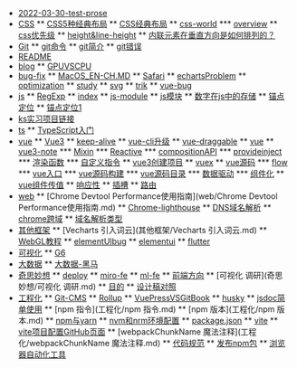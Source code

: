 * [2022-03-30-test-prose](2022-03-30-test-prose.md)
* [CSS](CSS)
** [CSS5种经典布局](CSS/CSS5种经典布局.md)
** [CSS经典布局](CSS/CSS经典布局.md)
** [css-world](CSS/css优先级.md)
*** [overview](CSS/css-world/overview.md)
** [css优先级](CSS/css优先级.md)
** [height&line-height](CSS/height&line-height.md)
** [内联元素在垂直方向是如何排列的？](CSS/内联元素在垂直方向是如何排列的？.md)
* [Git](README.md)
** [git命令](Git/git命令.md)
** [git简介](Git/git简介.md)
** [git错误](Git/git错误.md)
* [README](README.md)
* [blog](blog)
** [GPUVSCPU](blog/GPUVSCPU.md)
* [bug-fix](bug-fix)
** [MacOS_EN-CH.MD](bug-fix/MacOS_EN-CH.MD)
** [Safari](bug-fix/Safari.md)
** [echartsProblem](bug-fix/echartsProblem.md)
** [optimization](bug-fix/optimization.md)
** [study](bug-fix/study.md)
** [svg](bug-fix/svg.md)
** [trik](bug-fix/trik.md)
** [vue-bug](bug-fix/vue-bug.md)
* [js](ks实习项目链接.md)
** [RegExp](js/RegExp.md)
** [index](js/index.md)
** [js-module](js/js-module.md)
** [js模块](js/js模块.md)
** [数字在js中的存储](js/数字在js中的存储.md)
** [锚点定位](js/锚点定位.md)
** [锚点定位1](js/锚点定位1.md)
* [ks实习项目链接](ks实习项目链接.md)
* [ts](ts)
** [TypeScript入门](ts/TypeScript入门.md)
* [vue](vue)
** [Vue3](vue/Vue3.md)
** [keep-alive](vue/keep-alive.md)
** [vue-cli升级](vue/vue-cli升级.md)
** [vue-draggable](vue/vue-draggable.md)
** [vue](vue/vue.md)
** [vue3-note](vue/vue3创建项目.md)
*** [Mixin](vue/vue3-note/Mixin.md)
*** [Reactive](vue/vue3-note/Reactive.md)
*** [compositionAPI](vue/vue3-note/compositionAPI.md)
*** [provideinject](vue/vue3-note/provideinject.md)
*** [渲染函数](vue/vue3-note/渲染函数.md)
*** [自定义指令](vue/vue3-note/自定义指令.md)
** [vue3创建项目](vue/vue3创建项目.md)
** [vuex](vue/vuex.md)
** [vue源码](vue/vue组件传值.md)
*** [flow](vue/vue源码/flow.md)
*** [vue入口](vue/vue源码/vue入口.md)
*** [vue源码构建](vue/vue源码/vue源码构建.md)
*** [vue源码目录](vue/vue源码/vue源码目录.md)
*** [数据驱动](vue/vue源码/数据驱动.md)
*** [组件化](vue/vue源码/组件化.md)
** [vue组件传值](vue/vue组件传值.md)
** [响应性](vue/响应性.md)
** [插槽](vue/插槽.md)
** [路由](vue/路由.md)
* [web](web)
** [Chrome Devtool Performance使用指南](web/Chrome Devtool Performance使用指南.md)
** [Chrome-lighthouse](web/Chrome-lighthouse.md)
** [DNS域名解析](web/DNS域名解析.md)
** [chrome跨域](web/chrome跨域.md)
** [域名解析类型](web/域名解析类型.md)
* [其他框架](其他框架)
** [Vecharts 引入词云](其他框架/Vecharts 引入词云.md)
** [WebGL教程](其他框架/WebGL教程.md)
** [elementUIbug](其他框架/elementUIbug.md)
** [elementui](其他框架/elementui.md)
** [flutter](其他框架/flutter.md)
* [可视化](可视化)
** [G6](可视化/G6.md)
* [大数据](大数据)
** [大数据-黑马](大数据/大数据-黑马.md)
* [奇思妙想](奇思妙想)
** [deploy](奇思妙想/deploy.md)
** [miro-fe](奇思妙想/miro-fe.md)
** [ml-fe](奇思妙想/ml-fe.md)
** [前端方向](奇思妙想/前端方向.md)
** [可视化 调研](奇思妙想/可视化 调研.md)
** [目的](奇思妙想/目的.md)
** [设计稿对照](奇思妙想/设计稿对照.md)
* [工程化](工程化)
** [Git-CMS](工程化/Git-CMS.md)
** [Rollup](工程化/Rollup.md)
** [VuePressVSGitBook](工程化/VuePressVSGitBook.md)
** [husky](工程化/husky.md)
** [jsdoc简单使用](工程化/jsdoc简单使用.md)
** [npm 指令](工程化/npm 指令.md)
** [npm 版本](工程化/npm 版本.md)
** [npm与yarn](工程化/npm与yarn.md)
** [nvm和nrm环境配置](工程化/nvm和nrm环境配置.md)
** [package.json](工程化/package.json.md)
** [vite](工程化/vite.md)
** [vite项目配置GitHub页面](工程化/vite项目配置GitHub页面.md)
** [webpackChunkName 魔法注释](工程化/webpackChunkName 魔法注释.md)
** [代码规范](工程化/代码规范.md)
** [发布npm包](工程化/发布npm包.md)
** [浏览器自动化工具](工程化/浏览器自动化工具.md)
